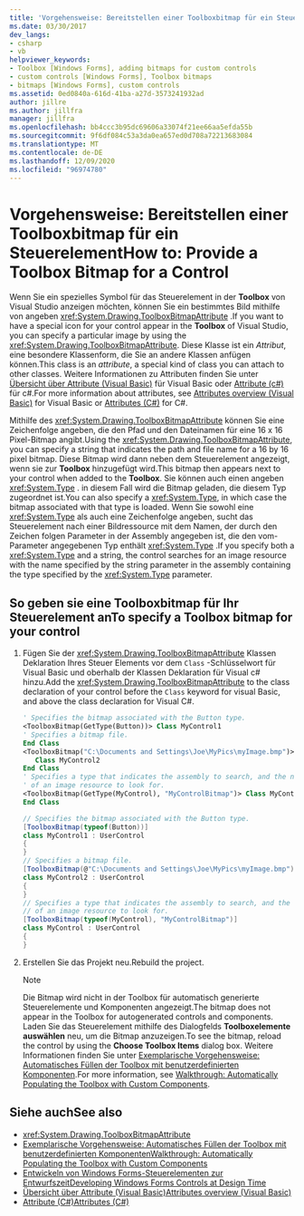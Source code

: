 ```yaml
---
title: 'Vorgehensweise: Bereitstellen einer Toolboxbitmap für ein Steuerelement'
ms.date: 03/30/2017
dev_langs:
- csharp
- vb
helpviewer_keywords:
- Toolbox [Windows Forms], adding bitmaps for custom controls
- custom controls [Windows Forms], Toolbox bitmaps
- bitmaps [Windows Forms], custom controls
ms.assetid: 0ed0840a-616d-41ba-a27d-3573241932ad
author: jillre
ms.author: jillfra
manager: jillfra
ms.openlocfilehash: bb4ccc3b95dc69606a33074f21ee66aa5efda55b
ms.sourcegitcommit: 9f6df084c53a3da0ea657ed0d708a72213683084
ms.translationtype: MT
ms.contentlocale: de-DE
ms.lasthandoff: 12/09/2020
ms.locfileid: "96974780"
---
```

# <a name="how-to-provide-a-toolbox-bitmap-for-a-control"></a><span data-ttu-id="593a2-102">Vorgehensweise: Bereitstellen einer Toolboxbitmap für ein Steuerelement</span><span class="sxs-lookup"><span data-stu-id="593a2-102">How to: Provide a Toolbox Bitmap for a Control</span></span>

<span data-ttu-id="593a2-103">Wenn Sie ein spezielles Symbol für das Steuerelement in der **Toolbox** von Visual Studio anzeigen möchten, können Sie ein bestimmtes Bild mithilfe von angeben <xref:System.Drawing.ToolboxBitmapAttribute> .</span><span class="sxs-lookup"><span data-stu-id="593a2-103">If you want to have a special icon for your control appear in the **Toolbox** of Visual Studio, you can specify a particular image by using the <xref:System.Drawing.ToolboxBitmapAttribute>.</span></span> <span data-ttu-id="593a2-104">Diese Klasse ist ein *Attribut*, eine besondere Klassenform, die Sie an andere Klassen anfügen können.</span><span class="sxs-lookup"><span data-stu-id="593a2-104">This class is an *attribute*, a special kind of class you can attach to other classes.</span></span> <span data-ttu-id="593a2-105">Weitere Informationen zu Attributen finden Sie unter [Übersicht über Attribute (Visual Basic)](/dotnet/visual-basic/programming-guide/concepts/attributes/index) für Visual Basic oder [Attribute (c#)](/dotnet/csharp/programming-guide/concepts/attributes/index) für c#.</span><span class="sxs-lookup"><span data-stu-id="593a2-105">For more information about attributes, see [Attributes overview (Visual Basic)](/dotnet/visual-basic/programming-guide/concepts/attributes/index) for Visual Basic or [Attributes (C#)](/dotnet/csharp/programming-guide/concepts/attributes/index) for C#.</span></span>

<span data-ttu-id="593a2-106">Mithilfe des <xref:System.Drawing.ToolboxBitmapAttribute> können Sie eine Zeichenfolge angeben, die den Pfad und den Dateinamen für eine 16 x 16 Pixel-Bitmap angibt.</span><span class="sxs-lookup"><span data-stu-id="593a2-106">Using the <xref:System.Drawing.ToolboxBitmapAttribute>, you can specify a string that indicates the path and file name for a 16 by 16 pixel bitmap.</span></span> <span data-ttu-id="593a2-107">Diese Bitmap wird dann neben dem Steuerelement angezeigt, wenn sie zur **Toolbox** hinzugefügt wird.</span><span class="sxs-lookup"><span data-stu-id="593a2-107">This bitmap then appears next to your control when added to the **Toolbox**.</span></span> <span data-ttu-id="593a2-108">Sie können auch einen angeben <xref:System.Type> . in diesem Fall wird die Bitmap geladen, die diesem Typ zugeordnet ist.</span><span class="sxs-lookup"><span data-stu-id="593a2-108">You can also specify a <xref:System.Type>, in which case the bitmap associated with that type is loaded.</span></span> <span data-ttu-id="593a2-109">Wenn Sie sowohl eine <xref:System.Type> als auch eine Zeichenfolge angeben, sucht das Steuerelement nach einer Bildressource mit dem Namen, der durch den Zeichen folgen Parameter in der Assembly angegeben ist, die den vom-Parameter angegebenen Typ enthält <xref:System.Type> .</span><span class="sxs-lookup"><span data-stu-id="593a2-109">If you specify both a <xref:System.Type> and a string, the control searches for an image resource with the name specified by the string parameter in the assembly containing the type specified by the <xref:System.Type> parameter.</span></span>

## <a name="to-specify-a-toolbox-bitmap-for-your-control"></a><span data-ttu-id="593a2-110">So geben sie eine Toolboxbitmap für Ihr Steuerelement an</span><span class="sxs-lookup"><span data-stu-id="593a2-110">To specify a Toolbox bitmap for your control</span></span>

1. <span data-ttu-id="593a2-111">Fügen Sie der <xref:System.Drawing.ToolboxBitmapAttribute> Klassen Deklaration Ihres Steuer Elements vor dem `Class` -Schlüsselwort für Visual Basic und oberhalb der Klassen Deklaration für Visual c# hinzu.</span><span class="sxs-lookup"><span data-stu-id="593a2-111">Add the <xref:System.Drawing.ToolboxBitmapAttribute> to the class declaration of your control before the `Class` keyword for visual Basic, and above the class declaration for Visual C#.</span></span>

    ```vb
    ' Specifies the bitmap associated with the Button type.
    <ToolboxBitmap(GetType(Button))> Class MyControl1
    ' Specifies a bitmap file.
    End Class
    <ToolboxBitmap("C:\Documents and Settings\Joe\MyPics\myImage.bmp")> _
       Class MyControl2
    End Class
    ' Specifies a type that indicates the assembly to search, and the name
    ' of an image resource to look for.
    <ToolboxBitmap(GetType(MyControl), "MyControlBitmap")> Class MyControl
    End Class
    ```

    ```csharp
    // Specifies the bitmap associated with the Button type.
    [ToolboxBitmap(typeof(Button))]
    class MyControl1 : UserControl
    {
    }
    // Specifies a bitmap file.
    [ToolboxBitmap(@"C:\Documents and Settings\Joe\MyPics\myImage.bmp")]
    class MyControl2 : UserControl
    {
    }
    // Specifies a type that indicates the assembly to search, and the name
    // of an image resource to look for.
    [ToolboxBitmap(typeof(MyControl), "MyControlBitmap")]
    class MyControl : UserControl
    {
    }
    ```

2. <span data-ttu-id="593a2-112">Erstellen Sie das Projekt neu.</span><span class="sxs-lookup"><span data-stu-id="593a2-112">Rebuild the project.</span></span>

    > [!NOTE]
    > <span data-ttu-id="593a2-113">Die Bitmap wird nicht in der Toolbox für automatisch generierte Steuerelemente und Komponenten angezeigt.</span><span class="sxs-lookup"><span data-stu-id="593a2-113">The bitmap does not appear in the Toolbox for autogenerated controls and components.</span></span> <span data-ttu-id="593a2-114">Laden Sie das Steuerelement mithilfe des Dialogfelds **Toolboxelemente auswählen** neu, um die Bitmap anzuzeigen.</span><span class="sxs-lookup"><span data-stu-id="593a2-114">To see the bitmap, reload the control by using the **Choose Toolbox Items** dialog box.</span></span> <span data-ttu-id="593a2-115">Weitere Informationen finden Sie unter [Exemplarische Vorgehensweise: Automatisches Füllen der Toolbox mit benutzerdefinierten Komponenten](walkthrough-automatically-populating-the-toolbox-with-custom-components.md).</span><span class="sxs-lookup"><span data-stu-id="593a2-115">For more information, see [Walkthrough: Automatically Populating the Toolbox with Custom Components](walkthrough-automatically-populating-the-toolbox-with-custom-components.md).</span></span>

## <a name="see-also"></a><span data-ttu-id="593a2-116">Siehe auch</span><span class="sxs-lookup"><span data-stu-id="593a2-116">See also</span></span>

- <xref:System.Drawing.ToolboxBitmapAttribute>
- [<span data-ttu-id="593a2-117">Exemplarische Vorgehensweise: Automatisches Füllen der Toolbox mit benutzerdefinierten Komponenten</span><span class="sxs-lookup"><span data-stu-id="593a2-117">Walkthrough: Automatically Populating the Toolbox with Custom Components</span></span>](walkthrough-automatically-populating-the-toolbox-with-custom-components.md)
- [<span data-ttu-id="593a2-118">Entwickeln von Windows Forms-Steuerelementen zur Entwurfszeit</span><span class="sxs-lookup"><span data-stu-id="593a2-118">Developing Windows Forms Controls at Design Time</span></span>](developing-windows-forms-controls-at-design-time.md)
- [<span data-ttu-id="593a2-119">Übersicht über Attribute (Visual Basic)</span><span class="sxs-lookup"><span data-stu-id="593a2-119">Attributes overview (Visual Basic)</span></span>](/dotnet/visual-basic/programming-guide/concepts/attributes/index)
- [<span data-ttu-id="593a2-120">Attribute (C#)</span><span class="sxs-lookup"><span data-stu-id="593a2-120">Attributes (C#)</span></span>](/dotnet/csharp/programming-guide/concepts/attributes/index)
